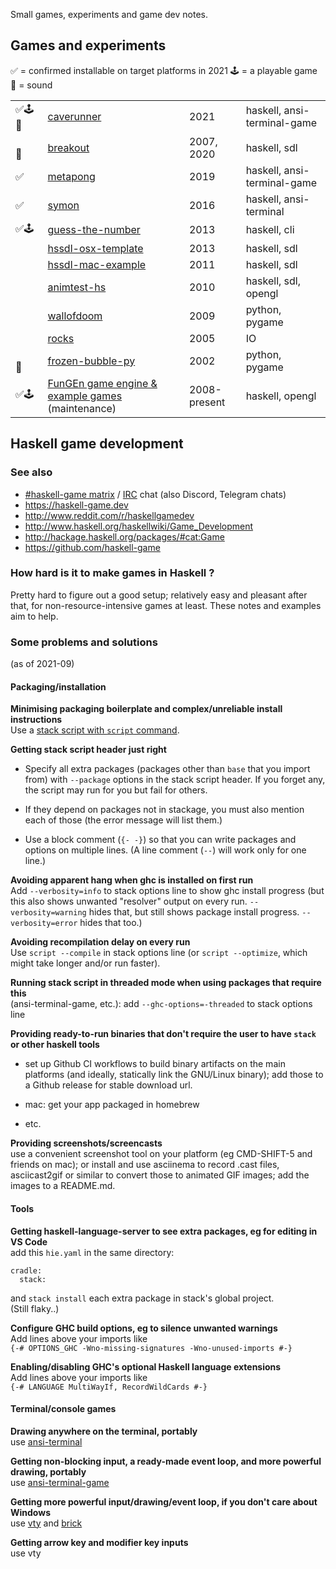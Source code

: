 Small games, experiments and game dev notes.

## Games and experiments

✅ = confirmed installable on target platforms in 2021
🕹 = a playable game
🔔 = sound

|     |                                                                                             |              |                             |
|-----|---------------------------------------------------------------------------------------------|--------------|-----------------------------|
| ✅🕹🔔 | [caverunner](caverunner)                                                                    | 2021         | haskell, ansi-terminal-game |
| &#x3000;&#x3000;🔔  | [breakout](https://github.com/simonmichael/breakout)                                        | 2007, 2020   | haskell, sdl                |
| ✅  | [metapong](https://github.com/simonmichael/metapong)                                        | 2019         | haskell, ansi-terminal-game |
| ✅  | [symon](https://github.com/simonmichael/symon)                                              | 2016         | haskell, ansi-terminal      |
| ✅🕹 | [guess-the-number](https://hub.darcs.net/simon/guess-the-number/browse/guess-the-number.hs) | 2013         | haskell, cli                |
|     | [hssdl-osx-template](https://hub.darcs.net/simon/hssdl-osx-template)                        | 2013         | haskell, sdl                |
|     | [hssdl-mac-example](https://github.com/simonmichael/hssdl-mac-example)                      | 2011         | haskell, sdl                |
|     | [animtest-hs](https://hub.darcs.net/simon/animtest-hs)                                      | 2010         | haskell, sdl, opengl        |
|     | [wallofdoom](https://hub.darcs.net/simon/wallofdoom)                                        | 2009         | python, pygame              |
|     | [rocks](https://hub.darcs.net/simon/rocks)                                                  | 2005         | IO                          |
| &#x3000;&#x3000;🔔 | [frozen-bubble-py](https://hub.darcs.net/simon/frozen-bubble-py)                            | 2002         | python, pygame              |
| ✅🕹 | [FunGEn game engine & example games](https://github.com/haskell-game/fungen) (maintenance)  | 2008-present | haskell, opengl             |

## Haskell game development

### See also

- [#haskell-game matrix](https://matrix.to/#/#haskell-game:matrix.org) / [IRC](https://web.libera.chat/#haskell-game) chat (also Discord, Telegram chats)
- https://haskell-game.dev
- http://www.reddit.com/r/haskellgamedev
- http://www.haskell.org/haskellwiki/Game_Development
- http://hackage.haskell.org/packages/#cat:Game
- https://github.com/haskell-game

### How hard is it to make games in Haskell ?

Pretty hard to figure out a good setup; relatively easy and pleasant after that,
for non-resource-intensive games at least.
These notes and examples aim to help.

### Some problems and solutions

(as of 2021-09)

#### Packaging/installation

**Minimising packaging boilerplate and complex/unreliable install instructions**\
Use a [stack script with `script` command](https://docs.haskellstack.org/en/stable/GUIDE/#script-interpreter).

**Getting stack script header just right**

- Specify all extra packages (packages other than `base` that you import from)
  with `--package` options in the stack script header.
  If you forget any, the script may run for you but fail for others.

- If they depend on packages not in stackage, you must also mention each of those
  (the error message will list them.)

- Use a block comment (`{- -}`) so that you can write packages and options on multiple lines.
  (A line comment (`--`) will work only for one line.)

**Avoiding apparent hang when ghc is installed on first run**\
Add `--verbosity=info` to stack options line to show ghc install progress
(but this also shows unwanted "resolver" output on every run.
`--verbosity=warning` hides that, but still shows package install progress.
`--verbosity=error` hides that too.)

**Avoiding recompilation delay on every run**\
Use `script --compile` in stack options line
(or `script --optimize`, which might take longer and/or run faster).

**Running stack script in threaded mode when using packages that require this**\
(ansi-terminal-game, etc.):  add `--ghc-options=-threaded` to stack options line

**Providing ready-to-run binaries that don't require the user to have `stack` or other haskell tools**

- set up Github CI workflows to build binary artifacts on the main platforms 
  (and ideally, statically link the GNU/Linux binary);
  add those to a Github release for stable download url.

- mac: get your app packaged in homebrew

- etc.

**Providing screenshots/screencasts**\
use a convenient screenshot tool on your platform (eg CMD-SHIFT-5 and friends on mac);
or install and use asciinema to record .cast files,
asciicast2gif or similar to convert those to animated GIF images;
add the images to a README.md.

#### Tools

**Getting haskell-language-server to see extra packages, eg for editing in VS Code**\
add this `hie.yaml` in the same directory:
```
cradle:
  stack:
```
and `stack install` each extra package in stack's global project.\
(Still flaky..)

**Configure GHC build options, eg to silence unwanted warnings**\
Add lines above your imports like\
`{-# OPTIONS_GHC -Wno-missing-signatures -Wno-unused-imports #-}`

**Enabling/disabling GHC's optional Haskell language extensions**\
Add lines above your imports like\
`{-# LANGUAGE MultiWayIf, RecordWildCards #-}`

#### Terminal/console games

**Drawing anywhere on the terminal, portably**\
use [ansi-terminal](https://hackage.haskell.org/package/ansi-terminal)

**Getting non-blocking input, a ready-made event loop, and more powerful drawing, portably**\
use [ansi-terminal-game](https://hackage.haskell.org/package/ansi-terminal-game)

**Getting more powerful input/drawing/event loop, if you don't care about Windows**\
use [vty](https://hackage.haskell.org/package/vty) and [brick](https://hackage.haskell.org/package/brick)

**Getting arrow key and modifier key inputs**\
use vty
